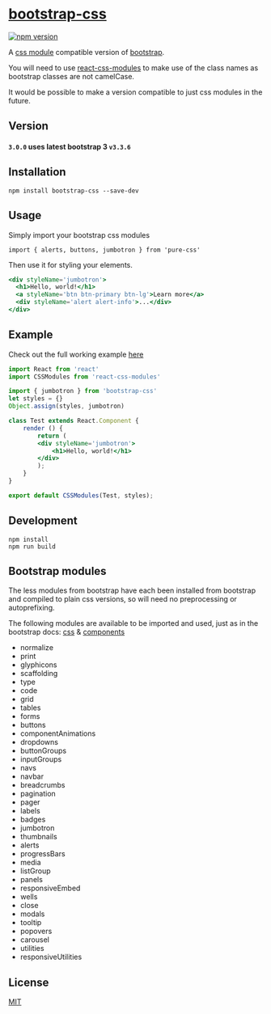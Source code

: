 # [bootstrap-css]()

[![npm version](https://badge.fury.io/js/pure-css.svg)](https://badge.fury.io/js/pure-css)

A [css module](https://github.com/css-modules/css-modules) compatible version of [bootstrap](https://github.com/twbs/bootstrap).

You will need to use [react-css-modules](https://github.com/gajus/react-css-modules) to make use of the class names as bootstrap classes are not camelCase.

It would be possible to make a version compatible to just css modules in the future. 

## Version

#### `3.0.0` uses latest bootstrap 3 `v3.3.6`

## Installation

`npm install bootstrap-css --save-dev`

## Usage
Simply import your bootstrap css modules

`import { alerts, buttons, jumbotron } from 'pure-css'`

Then use it for styling your elements.

```jsx
<div styleName='jumbotron'>
  <h1>Hello, world!</h1>
  <a styleName='btn btn-primary btn-lg'>Learn more</a>
  <div styleName='alert alert-info'>...</div>
</div>
```

## Example

Check out the full working example [here](https://github.com/StevenIseki/bootstrap-css/tree/master/example)

```jsx
import React from 'react'
import CSSModules from 'react-css-modules'

import { jumbotron } from 'bootstrap-css'
let styles = {}
Object.assign(styles, jumbotron)

class Test extends React.Component {
    render () {
        return (
        <div styleName='jumbotron'>
        	<h1>Hello, world!</h1>
        </div>
        );
    }
}

export default CSSModules(Test, styles);
```

## Development
    npm install
    npm run build

## Bootstrap modules

The less modules from bootstrap have each been installed from bootstrap and compiled to plain css versions, so will need no preprocessing or autoprefixing.

The following modules are available to be imported and used, just as in the bootstrap docs: [css](http://getbootstrap.com/css/) & [components](http://getbootstrap.com/components/)

- normalize
- print
- glyphicons
- scaffolding
- type
- code
- grid
- tables
- forms
- buttons
- componentAnimations
- dropdowns
- buttonGroups
- inputGroups
- navs
- navbar
- breadcrumbs
- pagination
- pager
- labels
- badges
- jumbotron
- thumbnails
- alerts
- progressBars
- media
- listGroup
- panels
- responsiveEmbed
- wells
- close
- modals
- tooltip
- popovers
- carousel
- utilities
- responsiveUtilities

## License

[MIT](http://isekivacenz.mit-license.org/)

